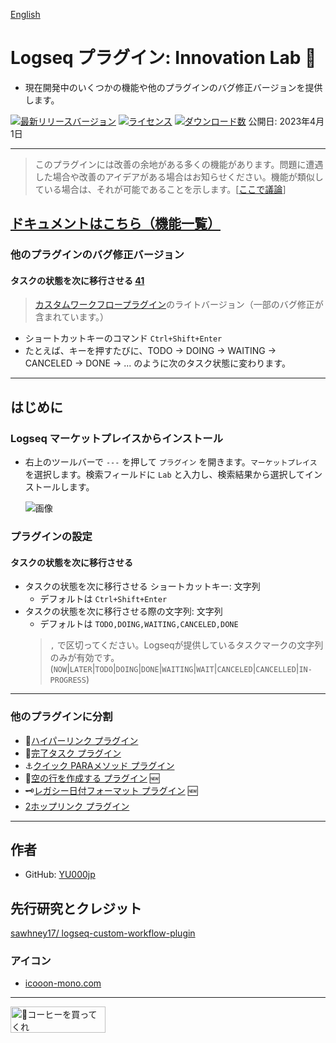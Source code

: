 [English](https://github.com/YU000jp/logseq-plugin-some-menu-extender)

# Logseq プラグイン: Innovation Lab 🌱

- 現在開発中のいくつかの機能や他のプラグインのバグ修正バージョンを提供します。

[![最新リリースバージョン](https://img.shields.io/github/v/release/YU000jp/logseq-plugin-some-menu-extender)](https://github.com/YU000jp/logseq-plugin-some-menu-extender/releases)
[![ライセンス](https://img.shields.io/github/license/YU000jp/logseq-plugin-some-menu-extender?color=blue)](https://github.com/YU000jp/logseq-plugin-some-menu-extender/blob/main/LICENSE)
[![ダウンロード数](https://img.shields.io/github/downloads/YU000jp/logseq-plugin-some-menu-extender/total.svg)](https://github.com/YU000jp/logseq-plugin-some-menu-extender/releases)
 公開日: 2023年4月1日

---
> このプラグインには改善の余地がある多くの機能があります。問題に遭遇した場合や改善のアイデアがある場合はお知らせください。機能が類似している場合は、それが可能であることを示します。[[ここで議論](https://github.com/YU000jp/logseq-plugin-some-menu-extender/discussions)]

## [ドキュメントはこちら（機能一覧）](https://github.com/YU000jp/logseq-plugin-some-menu-extender/wiki/%E6%97%A5%E6%9C%AC%E8%AA%9E%E3%83%89%E3%82%AD%E3%83%A5%E3%83%A1%E3%83%B3%E3%83%88)

### 他のプラグインのバグ修正バージョン

#### タスクの状態を次に移行させる [41](https://github.com/YU000jp/logseq-plugin-some-menu-extender/issues/41)

> [カスタムワークフロープラグイン](https://github.com/sawhney17/logseq-custom-workflow-plugin)のライトバージョン（一部のバグ修正が含まれています。）
- ショートカットキーのコマンド `Ctrl+Shift+Enter`
- たとえば、キーを押すたびに、TODO → DOING → WAITING → CANCELED → DONE → ... のように次のタスク状態に変わります。

---

## はじめに

### Logseq マーケットプレイスからインストール

- 右上のツールバーで `---` を押して `プラグイン` を開きます。`マーケットプレイス` を選択します。検索フィールドに `Lab` と入力し、検索結果から選択してインストールします。

   ![画像](https://github.com/YU000jp/logseq-plugin-some-menu-extender/assets/111847207/32afec53-20ad-41d0-ad54-44cd07a50c67)

### プラグインの設定

#### タスクの状態を次に移行させる

- タスクの状態を次に移行させる ショートカットキー: 文字列
  - デフォルトは `Ctrl+Shift+Enter`
- タスクの状態を次に移行させる際の文字列: 文字列
  - デフォルトは `TODO,DOING,WAITING,CANCELED,DONE`
   > `,` で区切ってください。Logseqが提供しているタスクマークの文字列のみが有効です。 (`NOW`|`LATER`|`TODO`|`DOING`|`DONE`|`WAITING`|`WAIT`|`CANCELED`|`CANCELLED`|`IN-PROGRESS`)

---

### 他のプラグインに分割

- 🔗[ハイパーリンク プラグイン](https://github.com/YU000jp/logseq-plugin-confirmation-hyperlink)
- 💪[完了タスク プラグイン](https://github.com/YU000jp/logseq-plugin-confirmation-done-task)
- ⚓[クイック PARAメソッド プラグイン](https://github.com/YU000jp/logseq-plugin-quickly-para-method)
- 🦢[空の行を作成する プラグイン](https://github.com/YU000jp/logseq-plugin-blank-line) 🆕
- 🗝️[レガシー日付フォーマット プラグイン](https://github.com/YU000jp/logseq-plugin-legacy-date-format) 🆕
- [2ホップリンク プラグイン](https://github.com/YU000jp/logseq-plugin-two-hop-link)

---

## 作者

- GitHub: [YU000jp](https://github.com/YU000jp)

## 先行研究とクレジット

[sawhney17/ logseq-custom-workflow-plugin](https://github.com/sawhney17/logseq-custom-workflow-plugin)

### アイコン

- [icooon-mono.com](https://icooon-mono.com/12611-%e3%83%a1%e3%83%8b%e3%83%a5%e3%83%bc%e3%81%ae%e3%83%95%e3%83%aa%e3%83%bc%e3%82%a2%e3%82%a4%e3%82%b3%e3%83%b316/)

---

<a href="https://www.buymeacoffee.com/yu000japan" target="_blank"><img src="https://cdn.buymeacoffee.com/buttons/v2/default-violet.png" alt="🍌コーヒーを買ってくれ" style="height: 42px;width: 152px" ></a>
